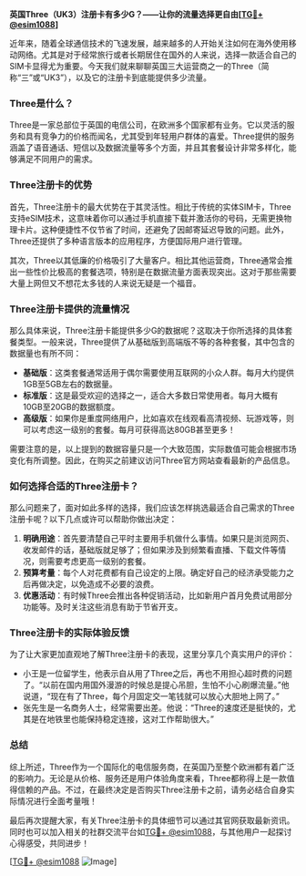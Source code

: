 **英国Three（UK3）注册卡有多少G？——让你的流量选择更自由[[TG💪+ @esim1088](https://t.me/s/esim1088)]**

近年来，随着全球通信技术的飞速发展，越来越多的人开始关注如何在海外使用移动网络。尤其是对于经常旅行或者长期居住在国外的人来说，选择一款适合自己的SIM卡显得尤为重要。今天我们就来聊聊英国三大运营商之一的Three（简称“三”或“UK3”），以及它的注册卡到底能提供多少流量。

### Three是什么？

Three是一家总部位于英国的电信公司，在欧洲多个国家都有业务。它以灵活的服务和具有竞争力的价格而闻名，尤其受到年轻用户群体的喜爱。Three提供的服务涵盖了语音通话、短信以及数据流量等多个方面，并且其套餐设计非常多样化，能够满足不同用户的需求。

### Three注册卡的优势

首先，Three注册卡的最大优势在于其灵活性。相比于传统的实体SIM卡，Three支持eSIM技术，这意味着你可以通过手机直接下载并激活你的号码，无需更换物理卡片。这种便捷性不仅节省了时间，还避免了因邮寄延迟导致的问题。此外，Three还提供了多种语言版本的应用程序，方便国际用户进行管理。

其次，Three以其低廉的价格吸引了大量客户。相比其他运营商，Three通常会推出一些性价比极高的套餐选项，特别是在数据流量方面表现突出。这对于那些需要大量上网但又不想花太多钱的人来说无疑是一个福音。

### Three注册卡提供的流量情况

那么具体来说，Three注册卡能提供多少G的数据呢？这取决于你所选择的具体套餐类型。一般来说，Three提供了从基础版到高端版不等的各种套餐，其中包含的数据量也有所不同：

- **基础版**：这类套餐通常适用于偶尔需要使用互联网的小众人群。每月大约提供1GB至5GB左右的数据量。
- **标准版**：这是最受欢迎的选择之一，适合大多数日常使用者。每月大概有10GB至20GB的数据额度。
- **高级版**：如果你是重度网络用户，比如喜欢在线观看高清视频、玩游戏等，则可以考虑这一级别的套餐。每月可获得高达80GB甚至更多！

需要注意的是，以上提到的数据容量只是一个大致范围，实际数值可能会根据市场变化有所调整。因此，在购买之前建议访问Three官方网站查看最新的产品信息。

### 如何选择合适的Three注册卡？

那么问题来了，面对如此多样的选择，我们应该怎样挑选最适合自己需求的Three注册卡呢？以下几点或许可以帮助你做出决定：

1. **明确用途**：首先要清楚自己平时主要用手机做什么事情。如果只是浏览网页、收发邮件的话，基础版就足够了；但如果涉及到频繁看直播、下载文件等情况，则需要考虑更高一级别的套餐。
2. **预算考量**：每个人对花费都有自己设定的上限。确定好自己的经济承受能力之后再做决定，以免造成不必要的浪费。
3. **优惠活动**：有时候Three会推出各种促销活动，比如新用户首月免费试用部分功能等。及时关注这些消息有助于节省开支。

### Three注册卡的实际体验反馈

为了让大家更加直观地了解Three注册卡的表现，这里分享几个真实用户的评价：

- 小王是一位留学生，他表示自从用了Three之后，再也不用担心超时费的问题了。“以前在国内用国外漫游的时候总是提心吊胆，生怕不小心刷爆流量。”他说道，“现在有了Three，每个月固定交一笔钱就可以放心大胆地上网了。”
- 张先生是一名商务人士，经常需要出差。他说：“Three的速度还是挺快的，尤其是在地铁里也能保持稳定连接，这对工作帮助很大。”

### 总结

综上所述，Three作为一个国际化的电信服务商，在英国乃至整个欧洲都有着广泛的影响力。无论是从价格、服务还是用户体验角度来看，Three都称得上是一款值得信赖的产品。不过，在最终决定是否购买Three注册卡之前，请务必结合自身实际情况进行全面考量哦！

最后再次提醒大家，有关Three注册卡的具体细节可以通过其官网获取最新资讯。同时也可以加入相关的社群交流平台如[TG💪+ @esim1088](https://t.me/s/esim1088)，与其他用户一起探讨心得感受，共同进步！

[[TG💪+ @esim1088](https://t.me/s/esim1088) ![Image](https://i.postimg.cc/4NQfJmqS/Snipaste-2025-05-13-00-14-12.png)]